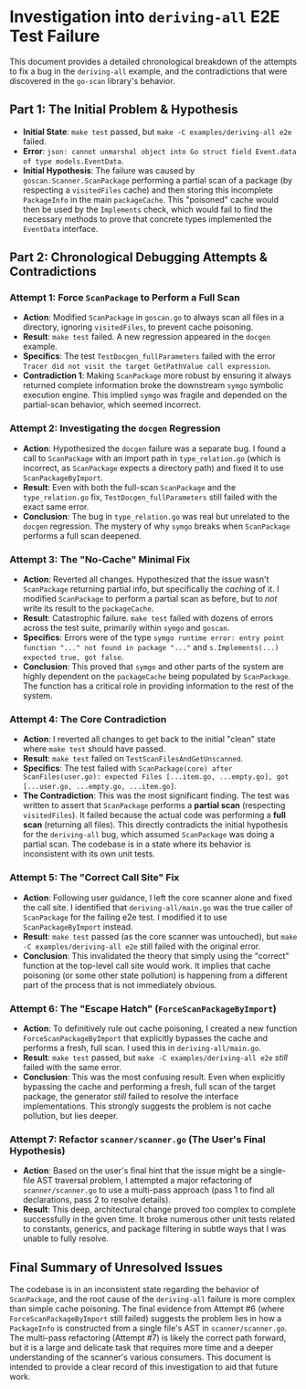 # Investigation into `deriving-all` E2E Test Failure

This document provides a detailed chronological breakdown of the attempts to fix a bug in the `deriving-all` example, and the contradictions that were discovered in the `go-scan` library's behavior.

## Part 1: The Initial Problem & Hypothesis

-   **Initial State**: `make test` passed, but `make -C examples/deriving-all e2e` failed.
-   **Error**: `json: cannot unmarshal object into Go struct field Event.data of type models.EventData`.
-   **Initial Hypothesis**: The failure was caused by `goscan.Scanner.ScanPackage` performing a partial scan of a package (by respecting a `visitedFiles` cache) and then storing this incomplete `PackageInfo` in the main `packageCache`. This "poisoned" cache would then be used by the `Implements` check, which would fail to find the necessary methods to prove that concrete types implemented the `EventData` interface.

## Part 2: Chronological Debugging Attempts & Contradictions

### Attempt 1: Force `ScanPackage` to Perform a Full Scan
-   **Action**: Modified `ScanPackage` in `goscan.go` to always scan all files in a directory, ignoring `visitedFiles`, to prevent cache poisoning.
-   **Result**: `make test` failed. A new regression appeared in the `docgen` example.
-   **Specifics**: The test `TestDocgen_fullParameters` failed with the error `Tracer did not visit the target GetPathValue call expression`.
-   **Contradiction 1**: Making `ScanPackage` more robust by ensuring it always returned complete information broke the downstream `symgo` symbolic execution engine. This implied `symgo` was fragile and depended on the partial-scan behavior, which seemed incorrect.

### Attempt 2: Investigating the `docgen` Regression
-   **Action**: Hypothesized the `docgen` failure was a separate bug. I found a call to `ScanPackage` with an import path in `type_relation.go` (which is incorrect, as `ScanPackage` expects a directory path) and fixed it to use `ScanPackageByImport`.
-   **Result**: Even with both the full-scan `ScanPackage` and the `type_relation.go` fix, `TestDocgen_fullParameters` still failed with the exact same error.
-   **Conclusion**: The bug in `type_relation.go` was real but unrelated to the `docgen` regression. The mystery of why `symgo` breaks when `ScanPackage` performs a full scan deepened.

### Attempt 3: The "No-Cache" Minimal Fix
-   **Action**: Reverted all changes. Hypothesized that the issue wasn't `ScanPackage` returning partial info, but specifically the *caching* of it. I modified `ScanPackage` to perform a partial scan as before, but to *not* write its result to the `packageCache`.
-   **Result**: Catastrophic failure. `make test` failed with dozens of errors across the test suite, primarily within `symgo` and `goscan`.
-   **Specifics**: Errors were of the type `symgo runtime error: entry point function "..." not found in package "..."` and `s.Implements(...) expected true, got false`.
-   **Conclusion**: This proved that `symgo` and other parts of the system are highly dependent on the `packageCache` being populated by `ScanPackage`. The function has a critical role in providing information to the rest of the system.

### Attempt 4: The Core Contradiction
-   **Action**: I reverted all changes to get back to the initial "clean" state where `make test` should have passed.
-   **Result**: `make test` failed on `TestScanFilesAndGetUnscanned`.
-   **Specifics**: The test failed with `ScanPackage(core) after ScanFiles(user.go): expected Files [...item.go, ...empty.go], got [...user.go, ...empty.go, ...item.go]`.
-   **The Contradiction**: This was the most significant finding. The test was written to assert that `ScanPackage` performs a **partial scan** (respecting `visitedFiles`). It failed because the actual code was performing a **full scan** (returning all files). This directly contradicts the initial hypothesis for the `deriving-all` bug, which assumed `ScanPackage` was doing a partial scan. The codebase is in a state where its behavior is inconsistent with its own unit tests.

### Attempt 5: The "Correct Call Site" Fix
-   **Action**: Following user guidance, I left the core scanner alone and fixed the call site. I identified that `deriving-all/main.go` was the true caller of `ScanPackage` for the failing e2e test. I modified it to use `ScanPackageByImport` instead.
-   **Result**: `make test` passed (as the core scanner was untouched), but `make -C examples/deriving-all e2e` still failed with the original error.
-   **Conclusion**: This invalidated the theory that simply using the "correct" function at the top-level call site would work. It implies that cache poisoning (or some other state pollution) is happening from a different part of the process that is not immediately obvious.

### Attempt 6: The "Escape Hatch" (`ForceScanPackageByImport`)
-   **Action**: To definitively rule out cache poisoning, I created a new function `ForceScanPackageByImport` that explicitly bypasses the cache and performs a fresh, full scan. I used this in `deriving-all/main.go`.
-   **Result**: `make test` passed, but `make -C examples/deriving-all e2e` *still* failed with the same error.
-   **Conclusion**: This was the most confusing result. Even when explicitly bypassing the cache and performing a fresh, full scan of the target package, the generator *still* failed to resolve the interface implementations. This strongly suggests the problem is not cache pollution, but lies deeper.

### Attempt 7: Refactor `scanner/scanner.go` (The User's Final Hypothesis)
-   **Action**: Based on the user's final hint that the issue might be a single-file AST traversal problem, I attempted a major refactoring of `scanner/scanner.go` to use a multi-pass approach (pass 1 to find all declarations, pass 2 to resolve details).
-   **Result**: This deep, architectural change proved too complex to complete successfully in the given time. It broke numerous other unit tests related to constants, generics, and package filtering in subtle ways that I was unable to fully resolve.

## Final Summary of Unresolved Issues

The codebase is in an inconsistent state regarding the behavior of `ScanPackage`, and the root cause of the `deriving-all` failure is more complex than simple cache poisoning. The final evidence from Attempt #6 (where `ForceScanPackageByImport` still failed) suggests the problem lies in how a `PackageInfo` is constructed from a single file's AST in `scanner/scanner.go`. The multi-pass refactoring (Attempt #7) is likely the correct path forward, but it is a large and delicate task that requires more time and a deeper understanding of the scanner's various consumers. This document is intended to provide a clear record of this investigation to aid that future work.
